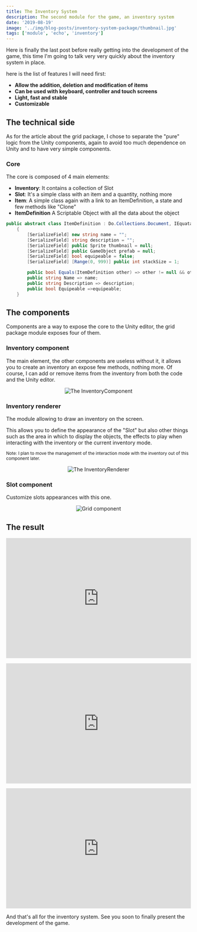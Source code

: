 ```yaml
---
title: The Inventory System
description: The second module for the game, an inventory system
date: '2019-08-19'
image: '../img/blog-posts/inventory-system-package/thumbnail.jpg'
tags: ['module', 'echo', 'inventory']
---
```


Here is finally the last post before really getting into the development of the game, this time I'm going to talk very very quickly about the inventory system in place.

here is the list of features I will need first:

- **Allow the addition, deletion and modification of items**
- **Can be used with keyboard, controller and touch screens**
- **Light, fast and stable**
- **Customizable**

## The technical side
As for the article about the grid package, I chose to separate the "pure" logic from the Unity components, again to avoid too much dependence on Unity and to have very simple components.

### Core
The core is composed of 4 main elements:
- **Inventory**: It contains a collection of Slot
- **Slot**: It's a simple class with an item and a quantity, nothing more
- **Item**: A simple class again with a link to an ItemDefinition, a state and few methods like "Clone"
- **ItemDefinition** A Scriptable Object with all the data about the object

```csharp
public abstract class ItemDefinition : Do.Collections.Document, IEquatable<ItemDefinition>
    {
        [SerializeField] new string name = "";
        [SerializeField] string description = "";
        [SerializeField] public Sprite thumbnail = null;
        [SerializeField] public GameObject prefab = null;
        [SerializeField] bool equipeable = false;
        [SerializeField] [Range(0, 999)] public int stackSize = 1;

        public bool Equals(ItemDefinition other) => other != null && other.Identifier == this.Identifier;
        public string Name => name;
        public string Description => description;
        public bool Equipeable =>equipeable;
    }
```

## The components
Components are a way to expose the core to the Unity editor, the grid package module exposes four of them.

### Inventory component
The main element, the other components are useless without it, it allows you to create an inventory an expose few methods, nothing more. Of course, I can add or remove items from the inventory from both the code and the Unity editor.

<center>

![The InventoryComponent](../../img/blog-posts/inventory-system-package/inventory-component.jpg)
</center>

### Inventory renderer
The module allowing to draw an inventory on the screen.

This allows you to define the appearance of the "Slot" but also other things such as the area in which to display the objects, the effects to play when interacting with the inventory or the current inventory mode.

<small>Note: I plan to move the management of the interaction mode with the inventory out of this component later.</small>

<center>

![The InventoryRenderer](../../img/blog-posts/inventory-system-package/inventory-renderer.jpg)
</center>

### Slot component
Customize slots appearances with this one.

<center>

![Grid component](../../img/blog-posts/inventory-system-package/slot-component.jpg)
</center>

## The result

<div class="iframe" style='position:relative; padding-bottom:calc(56.25% + 44px)'><iframe src='https://gfycat.com/ifr/kindlyhardtofindacornwoodpecker' frameBorder='0' scrolling='no' width='100%' height='100%' style='position:absolute;top:0;left:0;' allowfullscreen></iframe></div><p></p>

<div class="iframe" style='position:relative; padding-bottom:calc(56.25% + 44px)'><iframe src='https://gfycat.com/ifr/skeletaltautclumber' frameBorder='0' scrolling='no' width='100%' height='100%' style='position:absolute;top:0;left:0;' allowfullscreen></iframe></div><p></p>

<div class="iframe" style='position:relative; padding-bottom:calc(56.25% + 44px)'><iframe src='https://gfycat.com/ifr/masculinepalecaribou' frameBorder='0' scrolling='no' width='100%' height='100%' style='position:absolute;top:0;left:0;' allowfullscreen></iframe></div><p></p>

And that's all for the inventory system. See you soon to finally present the development of the game.